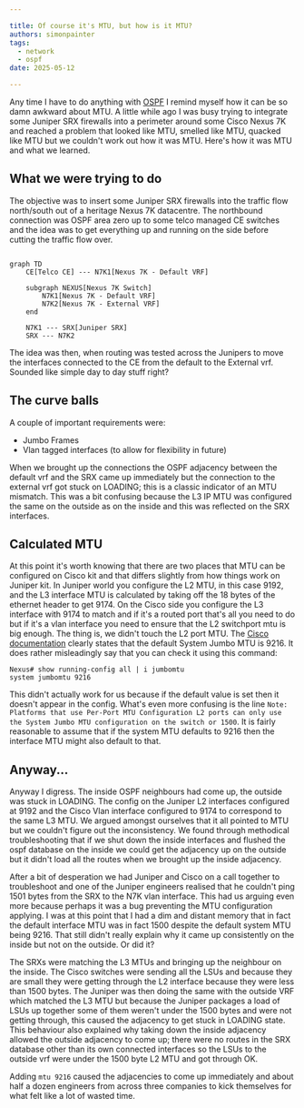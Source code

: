 ```yaml
---

title: Of course it's MTU, but how is it MTU?
authors: simonpainter
tags:
  - network
  - ospf
date: 2025-05-12

---
```


Any time I have to do anything with [OSPF](/tags/ospf) I remind myself how it can be so damn awkward about MTU. A little while ago I was busy trying to integrate some Juniper SRX firewalls into a perimeter around some Cisco Nexus 7K and reached a problem that looked like MTU, smelled like MTU, quacked like MTU but we couldn't work out how it was MTU. Here's how it was MTU and what we learned.

<!--truncate-->

## What we were trying to do 

The objective was to insert some Juniper SRX firewalls into the traffic flow north/south out of a heritage Nexus 7K datacentre. The northbound connection was OSPF area zero up to some telco managed CE switches and the idea was to get everything up and running on the side before cutting the traffic flow over.

```mermaid

graph TD
    CE[Telco CE] --- N7K1[Nexus 7K - Default VRF]
    
    subgraph NEXUS[Nexus 7K Switch]
        N7K1[Nexus 7K - Default VRF]
        N7K2[Nexus 7K - External VRF]
    end
    
    N7K1 --- SRX[Juniper SRX]
    SRX --- N7K2

```

The idea was then, when routing was tested across the Junipers to move the interfaces connected to the CE from the default to the External vrf. Sounded like simple day to day stuff right?

## The curve balls

A couple of important requirements were:

- Jumbo Frames
- Vlan tagged interfaces (to allow for flexibility in future)

When we brought up the connections the OSPF adjacency between the default vrf and the SRX came up immediately but the connection to the external vrf got stuck on LOADING; this is a classic indicator of an MTU mismatch. This was a bit confusing because the L3 IP MTU was configured the same on the outside as on the inside and this was reflected on the SRX interfaces.

## Calculated MTU

At this point it's worth knowing that there are two places that MTU can be configured on Cisco kit and that differs slightly from how things work on Juniper kit. In Juniper world you configure the L2 MTU, in this case 9192, and the L3 interface MTU is calculated by taking off the 18 bytes of the ethernet header to get 9174. On the Cisco side you configure the L3 interface with 9174 to match and if it's a routed port that's all you need to do but if it's a vlan interface you need to ensure that the L2 switchport mtu is big enough.
The thing is, we didn't touch the L2 port MTU.
The [Cisco documentation](https://www.cisco.com/c/en/us/support/docs/switches/nexus-9000-series-switches/118994-config-nexus-00.html#toc-hId--643826306) clearly states that the default System Jumbo MTU is 9216. It does rather misleadingly say that you can check it using this command:

```text
Nexus# show running-config all | i jumbomtu
system jumbomtu 9216
```

This didn't actually work for us because if the default value is set then it doesn't appear in the config. What's even more confusing is the line `Note: Platforms that use Per-Port MTU Configuration L2 ports can only use the System Jumbo MTU configuration on the switch or 1500`. It is fairly reasonable to assume that if the system MTU defaults to 9216 then the interface MTU might also default to that.

## Anyway...

Anyway I digress. The inside OSPF neighbours had come up, the outside was stuck in LOADING. The config on the Juniper L2 interfaces configured at 9192 and the Cisco Vlan interface configured to 9174 to correspond to the same L3 MTU. We argued amongst ourselves that it all pointed to MTU but we couldn't figure out the inconsistency. We found through methodical troubleshooting that if we shut down the inside interfaces and flushed the ospf database on the inside we could get the adjacency up on the outside but it didn't load all the routes when we brought up the inside adjacency.

After a bit of desperation we had Juniper and Cisco on a call together to troubleshoot and one of the Juniper engineers realised that he couldn't ping 1501 bytes from the SRX to the N7K vlan interface. This had us arguing even more because perhaps it was a bug preventing the MTU configuration applying. I was at this point that I had a dim and distant memory that in fact the default interface MTU was in fact 1500 despite the default system MTU being 9216. That still didn't really explain why it came up consistently on the inside but not on the outside. Or did it?

The SRXs were matching the L3 MTUs and bringing up the neighbour on the inside. The Cisco switches were sending all the LSUs and because they are small they were getting through the L2 interface because they were less than 1500 bytes. The Juniper was then doing the same with the outside VRF which matched the L3 MTU but because the Juniper packages a load of LSUs up together some of them weren't under the 1500 bytes and were not getting through, this caused the adjacency to get stuck in LOADING state. This behaviour also explained why taking down the inside adjacency allowed the outside adjacency to come up; there were no routes in the SRX database other than its own connected interfaces so the LSUs to the outside vrf were under the 1500 byte L2 MTU and got through OK.

Adding `mtu 9216` caused the adjacencies to come up immediately and about half a dozen engineers from across three companies to kick themselves for what felt like a lot of wasted time.